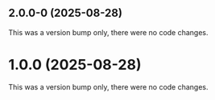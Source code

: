 ## 2.0.0-0 (2025-08-28)

This was a version bump only, there were no code changes.

# 1.0.0 (2025-08-28)

This was a version bump only, there were no code changes.